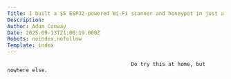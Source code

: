 ```yaml
---
Title: I built a $5 ESP32-powered Wi-Fi scanner and honeypot in just a few hours
Description: 
Author: Adam Conway
Date: 2025-09-13T21:00:19.000Z
Robots: noindex,nofollow
Template: index
---
```


                                            Do try this at home, but nowhere else.
                                        